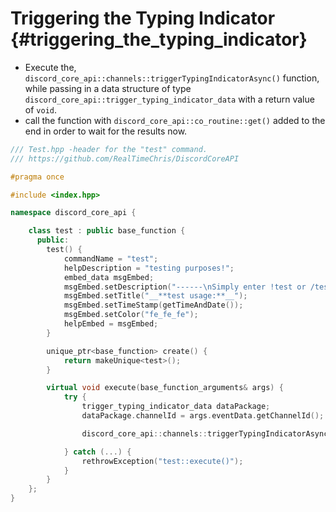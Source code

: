 Triggering the Typing Indicator {#triggering_the_typing_indicator}
============
- Execute the, `discord_core_api::channels::triggerTypingIndicatorAsync()` function, while passing in a data structure of type `discord_core_api::trigger_typing_indicator_data` with a return value of `void`.
- call the function with `discord_core_api::co_routine::get()` added to the end in order to wait for the results now.

```cpp
/// Test.hpp -header for the "test" command.
/// https://github.com/RealTimeChris/DiscordCoreAPI

#pragma once

#include <index.hpp>

namespace discord_core_api {

	class test : public base_function {
	  public:
		test() {
			commandName = "test";
			helpDescription = "testing purposes!";
			embed_data msgEmbed;
			msgEmbed.setDescription("------\nSimply enter !test or /test!\n------");
			msgEmbed.setTitle("__**test usage:**__");
			msgEmbed.setTimeStamp(getTimeAndDate());
			msgEmbed.setColor("fe_fe_fe");
			helpEmbed = msgEmbed;
		}

		unique_ptr<base_function> create() {
			return makeUnique<test>();
		}

		virtual void execute(base_function_arguments& args) {
			try {
				trigger_typing_indicator_data dataPackage;
				dataPackage.channelId = args.eventData.getChannelId();

				discord_core_api::channels::triggerTypingIndicatorAsync(const dataPackage).get();

			} catch (...) {
				rethrowException("test::execute()");
			}
		}
	};
}
```
